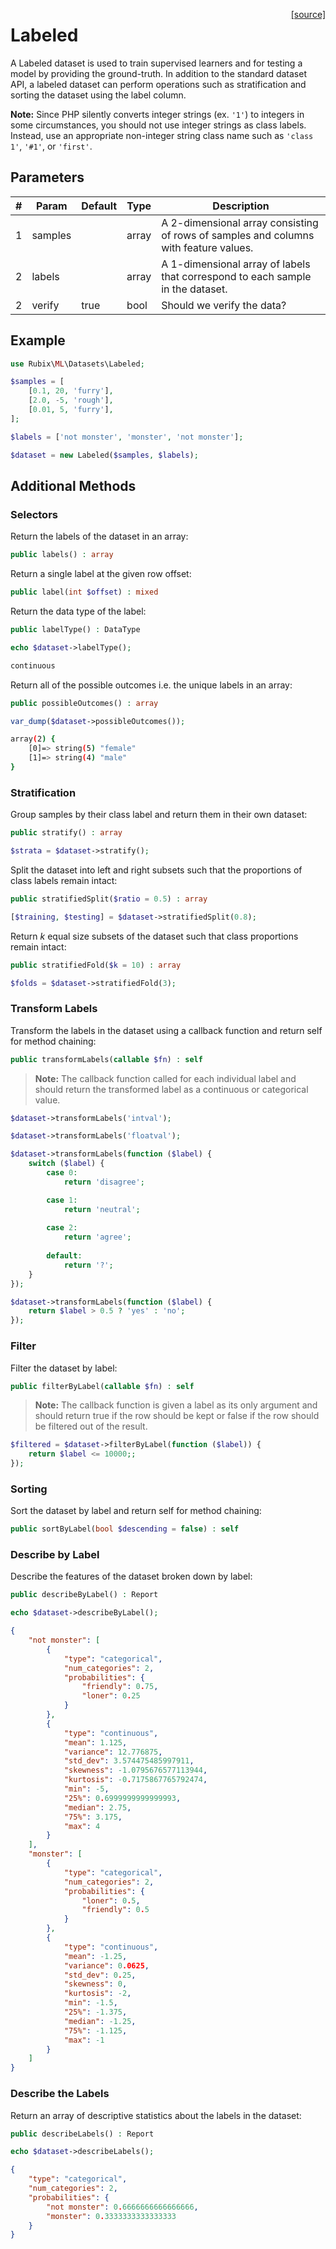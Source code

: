 <span style="float:right;"><a href="https://github.com/RubixML/ML/blob/master/src/Datasets/Labeled.php">[source]</a></span>

# Labeled
A Labeled dataset is used to train supervised learners and for testing a model by providing the ground-truth. In addition to the standard dataset API, a labeled dataset can perform operations such as stratification and sorting the dataset using the label column.

**Note:** Since PHP silently converts integer strings (ex. `'1'`) to integers in some circumstances, you should not use integer strings as class labels. Instead, use an appropriate non-integer string class name such as `'class 1'`, `'#1'`, or `'first'`.

## Parameters
| # | Param | Default | Type | Description |
|---|---|---|---|---|
| 1 | samples | | array | A 2-dimensional array consisting of rows of samples and columns with feature values. |
| 2 | labels | | array | A 1-dimensional array of labels that correspond to each sample in the dataset. |
| 2 | verify | true | bool | Should we verify the data? |

## Example

```php
use Rubix\ML\Datasets\Labeled;

$samples = [
    [0.1, 20, 'furry'],
    [2.0, -5, 'rough'],
    [0.01, 5, 'furry'],
];

$labels = ['not monster', 'monster', 'not monster'];

$dataset = new Labeled($samples, $labels);
```

## Additional Methods

### Selectors
Return the labels of the dataset in an array:
```php
public labels() : array
```

Return a single label at the given row offset:
```php
public label(int $offset) : mixed
```

Return the data type of the label:
```php
public labelType() : DataType
```

```php
echo $dataset->labelType();
```

```sh
continuous
```

Return all of the possible outcomes i.e. the unique labels in an array:
```php
public possibleOutcomes() : array
```

```php
var_dump($dataset->possibleOutcomes());
```

```sh
array(2) {
	[0]=> string(5) "female"
	[1]=> string(4) "male"
}
```

### Stratification
Group samples by their class label and return them in their own dataset:
```php
public stratify() : array
```

```php
$strata = $dataset->stratify();
```

Split the dataset into left and right subsets such that the proportions of class labels remain intact:
```php
public stratifiedSplit($ratio = 0.5) : array
```

```php
[$training, $testing] = $dataset->stratifiedSplit(0.8);
```

Return *k* equal size subsets of the dataset such that class proportions remain intact:
```php
public stratifiedFold($k = 10) : array
```

```php
$folds = $dataset->stratifiedFold(3);
```

### Transform Labels
Transform the labels in the dataset using a callback function and return self for method chaining:
```php
public transformLabels(callable $fn) : self
```

> **Note:** The callback function called for each individual label and should return the transformed label as a continuous or categorical value.

```php
$dataset->transformLabels('intval');

$dataset->transformLabels('floatval');

$dataset->transformLabels(function ($label) {
	switch ($label) {
		case 0:
			return 'disagree';

		case 1:
            return 'neutral';
            
        case 2:
            return 'agree';
            
        default:
            return '?';
	}
});

$dataset->transformLabels(function ($label) {
	return $label > 0.5 ? 'yes' : 'no';
});
```

### Filter
Filter the dataset by label:
```php
public filterByLabel(callable $fn) : self
```

> **Note:** The callback function is given a label as its only argument and should return true if the row should be kept or false if the row should be filtered out of the result.

```php
$filtered = $dataset->filterByLabel(function ($label)) {
	return $label <= 10000;;
});
```

### Sorting
Sort the dataset by label and return self for method chaining:
```php
public sortByLabel(bool $descending = false) : self
```

### Describe by Label
Describe the features of the dataset broken down by label:
```php
public describeByLabel() : Report
```

```php
echo $dataset->describeByLabel();
```

```json
{
    "not monster": [
        {
            "type": "categorical",
            "num_categories": 2,
            "probabilities": {
                "friendly": 0.75,
                "loner": 0.25
            }
        },
        {
            "type": "continuous",
            "mean": 1.125,
            "variance": 12.776875,
            "std_dev": 3.574475485997911,
            "skewness": -1.0795676577113944,
            "kurtosis": -0.7175867765792474,
            "min": -5,
            "25%": 0.6999999999999993,
            "median": 2.75,
            "75%": 3.175,
            "max": 4
        }
    ],
    "monster": [
        {
            "type": "categorical",
            "num_categories": 2,
            "probabilities": {
                "loner": 0.5,
                "friendly": 0.5
            }
        },
        {
            "type": "continuous",
            "mean": -1.25,
            "variance": 0.0625,
            "std_dev": 0.25,
            "skewness": 0,
            "kurtosis": -2,
            "min": -1.5,
            "25%": -1.375,
            "median": -1.25,
            "75%": -1.125,
            "max": -1
        }
    ]
}
```

### Describe the Labels
Return an array of descriptive statistics about the labels in the dataset:
```php
public describeLabels() : Report
```

```php
echo $dataset->describeLabels();
```

```json
{
    "type": "categorical",
    "num_categories": 2,
    "probabilities": {
        "not monster": 0.6666666666666666,
        "monster": 0.3333333333333333
    }
}
```
